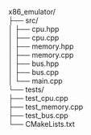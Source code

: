 x86_emulator/  
├── src/  
│   ├── cpu.hpp  
│   ├── cpu.cpp  
│   ├── memory.hpp  
│   ├── memory.cpp  
│   ├── bus.hpp  
│   ├── bus.cpp  
│   └── main.cpp  
└── tests/  
    ├── test_cpu.cpp  
    ├── test_memory.cpp  
    ├── test_bus.cpp  
    └── CMakeLists.txt  
